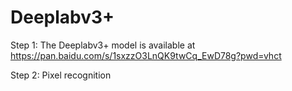 # Deeplabv3+
Step 1: The Deeplabv3+ model is available at https://pan.baidu.com/s/1sxzzO3LnQK9twCq_EwD78g?pwd=vhct 

Step 2: Pixel recognition
